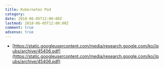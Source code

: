 ```yaml
---
title: Kubernetes Pod
category:
date: 2018-06-05T12:00:00Z
lastmod: 2018-06-05T12:00:00Z
comment: true
adsense: true
---
```


* [https://static.googleusercontent.com/media/research.google.com/ko//pubs/archive/45406.pdf](https://static.googleusercontent.com/media/research.google.com/ko//pubs/archive/45406.pdf)